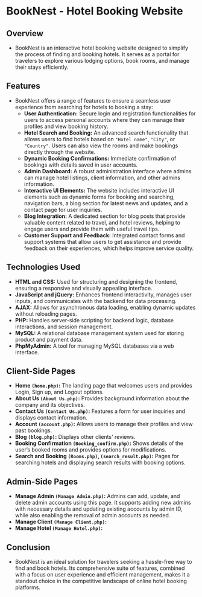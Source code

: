 # BookNest - Hotel Booking Website

## Overview

- BookNest is an interactive hotel booking website designed to simplify the process of finding and booking hotels. It serves as a portal for travelers to explore various lodging options, book rooms, and manage their stays efficiently.

## Features

- BookNest offers a range of features to ensure a seamless user experience from searching for hotels to booking a stay:
  - **User Authentication:** Secure login and registration functionalities for users to access personal accounts where they can manage their profiles and view booking history.
  - **Hotel Search and Booking:** An advanced search functionality that allows users to find hotels based on `"Hotel name"`, `"City"`, or `"Country"`. Users can also view the rooms and make bookings directly through the website.
  - **Dynamic Booking Confirmations:** Immediate confirmation of bookings with details saved in user accounts.
  - **Admin Dashboard:** A robust administration interface where admins can manage hotel listings, client information, and other admins information.
  - **Interactive UI Elements:** The website includes interactive UI elements such as dynamic forms for booking and searching, navigation bars, a blog section for latest news and updates, and a contact page for user inquiries.
  - **Blog Integration:** A dedicated section for blog posts that provide valuable content related to travel, and hotel reviews, helping to engage users and provide them with useful travel tips.
  - **Customer Support and Feedback:** Integrated contact forms and support systems that allow users to get assistance and provide feedback on their experiences, which helps improve service quality.

## Technologies Used

- **HTML and CSS:** Used for structuring and designing the frontend, ensuring a responsive and visually appealing interface.
- **JavaScript and jQuery:** Enhances frontend interactivity, manages user inputs, and communicates with the backend for data processing.
- **AJAX:** Allows for asynchronous data loading, enabling dynamic updates without reloading pages.
- **PHP:** Handles server-side scripting for backend logic, database interactions, and session management.
- **MySQL:** A relational database management system used for storing product and payment data.
- **PhpMyAdmin:** A tool for managing MySQL databases via a web interface.

## Client-Side Pages

- **Home `(home.php)`:** The landing page that welcomes users and provides Login, Sign up, and Logout options.
- **About Us `(About Us.php)`:** Provides background information about the company and its objectives.
- **Contact Us `(Contact Us.php)`:** Features a form for user inquiries and displays contact information.
- **Account `(account.php)`:** Allows users to manage their profiles and view past bookings.
- **Blog `(blog.php)`:** Displays other clients' reviews.
- **Booking Confirmation `(Booking_confirm.php)`:** Shows details of the user’s booked rooms and provides options for modifications.
- **Search and Booking `(Rooms.php)`, `(search_result.php)`:** Pages for searching hotels and displaying search results with booking options.

## Admin-Side Pages

- **Manage Admin `(Manage Admin.php)`:** Admins can add, update, and delete admin accounts using this page. It supports adding new admins with necessary details and updating existing accounts by admin ID, while also enabling the removal of admin accounts as needed.
- **Manage Client `(Manage Client.php)`:** 
- **Manage Hotel `(Manage Hotel.php)`:** 

## Conclusion

- BookNest is an ideal solution for travelers seeking a hassle-free way to find and book hotels. Its comprehensive suite of features, combined with a focus on user experience and efficient management, makes it a standout choice in the competitive landscape of online hotel booking platforms.
